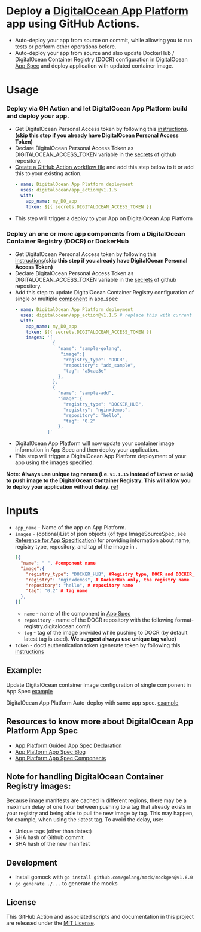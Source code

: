 # Deploy a [DigitalOcean App Platform](https://www.digitalocean.com/products/app-platform/) app using GitHub Actions.

 - Auto-deploy your app from source on commit, while allowing you to run tests or perform other operations before.
 - Auto-deploy your app from source and also update DockerHub / DigitalOcean Container Registry (DOCR) configuration in DigitalOcean [App Spec](https://docs.digitalocean.com/products/app-platform/reference/app-spec/) and deploy application with updated container image.


# Usage
### Deploy via GH Action and let DigitalOcean App Platform build and deploy your app.
- Get DigitalOcean Personal Access token by following this [instructions](https://docs.digitalocean.com/reference/api/create-personal-access-token/).**(skip this step if you already have DigitalOcean Personal Access Token)**
- Declare DigitalOcean Personal Access Token as DIGITALOCEAN_ACCESS_TOKEN variable in the [secrets](https://docs.github.com/en/actions/reference/encrypted-secrets#creating-encrypted-secrets-for-a-repository) of github repository. 
- [Create a GitHub Action workflow file](https://docs.github.com/en/actions/learn-github-actions/introduction-to-github-actions#create-an-example-workflow) and add this step below to it or add this to your existing action.
  ```yaml
  - name: DigitalOcean App Platform deployment
    uses: digitalocean/app_action@v1.1.5
    with:
      app_name: my_DO_app
      token: ${{ secrets.DIGITALOCEAN_ACCESS_TOKEN }}
  ```
- This step will trigger a deploy to your App on DigitalOcean App Platform

### Deploy an one or more app components from a DigitalOcean Container Registry (DOCR) or DockerHub

- Get DigitalOcean Personal Access token by following this [instructions](https://docs.digitalocean.com/reference/api/create-personal-access-token/)**(skip this step if you already have DigitalOcean Personal Access Token)**
- Declare DigitalOcean Personal Access Token as DIGITALOCEAN_ACCESS_TOKEN variable in the [secrets](https://docs.github.com/en/actions/reference/encrypted-secrets#creating-encrypted-secrets-for-a-repository) of github repository. 
- Add this step to update DigitalOcean Container Registry configuration of single or multiple [component]((https://www.digitalocean.com/blog/build-component-based-apps-with-digitalocean-app-platform/)) in app_spec
  ```yaml
  - name: DigitalOcean App Platform deployment
    uses: digitalocean/app_action@v1.1.5 # replace this with current version from https://github.com/digitalocean/app_action/releases
    with:
      app_name: my_DO_app
      token: ${{ secrets.DIGITALOCEAN_ACCESS_TOKEN }}
      images: '[
                {
                  "name": "sample-golang",
                   "image":{
                    "registry_type": "DOCR",
                    "repository": "add_sample",
                    "tag": "a5cae3e"
                  },
                },
                {
                  "name": "sample-add",
                  "image":{
                    "registry_type": "DOCKER_HUB",
                    "registry": "nginxdemos",
                    "repository": "hello",
                    "tag": "0.2"
                  },
              ]'
  ```
- DigitalOcean App Platform will now update your container image information in App Spec and then deploy your application.
- This step will trigger a DigitalOcean App Platform deployment of your app using the images specified.

**Note: Always use unique tag names (i.e. `v1.1.15` instead of `latest` or `main`) to push image to the DigitalOcean Container Registry. This will allow you to deploy your application without delay. [ref](https://docs.digitalocean.com/products/container-registry/quickstart/)**

# Inputs
- `app_name` - Name of the app on App Platform.
- `images` - (optional)List of json objects (of type ImageSourceSpec, see [Reference for App Specification](https://docs.digitalocean.com/products/app-platform/reference/app-spec/)) for providing information about name, registry type, repository, and tag of the image in .
    ```json
    [{
      "name": " ", #component name
      "image":{ 
        "registry_type": "DOCKER_HUB", #Registry type, DOCR and DOCKER_HUB are supported
        "registry": "nginxdemos", # DockerHub only, the registry name
        "repository": "hello", # repository name
        "tag": "0.2" # tag name
      },
    }]
    ```
    - `name` - name of the component in [App Spec](https://docs.digitalocean.com/products/app-platform/reference/app-spec/)
    - `repository` - name of the DOCR repository with the following format- registry.digitalocean.com/<my-registry>/<my-image>
    - `tag` - tag of the image provided while pushing to DOCR (by default latest tag is used). 
    **We suggest always use unique tag value)**
- `token` - doctl authentication token (generate token by following this [instructions](https://docs.digitalocean.com/reference/api/create-personal-access-token/)

## Example:
Update DigitalOcean container image configuration of single component in App Spec [example](https://github.com/digitalocean/sample-golang-docr-github-action)

DigitalOcean App Platform Auto-deploy with same app spec. [example](https://github.com/digitalocean/sample-golang-github-action)

## Resources to know more about DigitalOcean App Platform App Spec
- [App Platform Guided App Spec Declaration](https://www.digitalocean.com/community/tech_talks/defining-your-app-specification-on-digitalocean-app-platform)
- [App Platform App Spec Blog](https://docs.digitalocean.com/products/app-platform/reference/app-spec/)
- [App Platform App Spec Components](https://www.digitalocean.com/blog/build-component-based-apps-with-digitalocean-app-platform/)

## Note for handling DigitalOcean Container Registry images: 
Because image manifests are cached in different regions, there may be a maximum delay of one hour between pushing to a tag that already exists in your registry and being able to pull the new image by tag. This may happen, for example, when using the :latest tag. To avoid the delay, use:
- Unique tags (other than :latest)
- SHA hash of Github commit
- SHA hash of the new manifest

## Development

- Install gomock with `go install github.com/golang/mock/mockgen@v1.6.0`
- `go generate ./...` to generate the mocks

## License
This GitHub Action and associated scripts and documentation in this project are released under the [MIT License](LICENSE).
